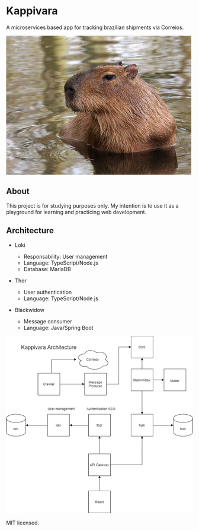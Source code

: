 # Kappivara
A microservices based app for tracking brazilian shipments via Correios.

![Kappivara logo](https://github.com/jrmatos/kappivara/blob/master/docs/kappivara-logo.jpg)

## About
This project is for studying purposes only. My intention is to use it as a playground for learning and practicing web development.

## Architecture

- Loki
  - Responsability: User management
  - Language: TypeScript/Node.js
  - Database: MariaDB

- Thor
  - User authentication
  - Language: TypeScript/Node.js

- Blackwidow
  - Message consumer
  - Language: Java/Spring Boot

![Kappivara architecture diagram](https://github.com/jrmatos/kappivara/blob/master/docs/kappivara-diagram.png)

MIT licensed.
